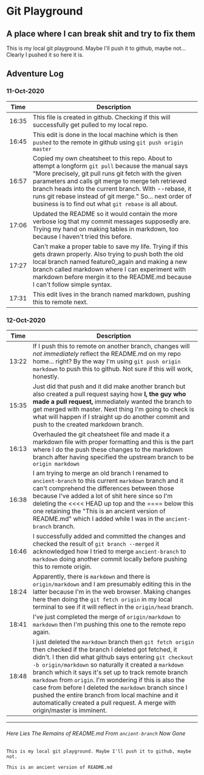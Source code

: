 # Git Playground
## A place where I can break shit and try to fix them

This is my local git playground. Maybe I'll push it to github, maybe not...
    Clearly I pushed it so here it is.

## Adventure Log
### 11-Oct-2020

| Time  |   Description |
| --- | --- |
| 16:35 |   This file is created in github. Checking if this will successfully get pulled to my local repo. |
| 16:45 |   This edit is done in the local machine which is then `pushed` to the remote in github using `git push origin master`|
| 16:57 | Copied my own cheatsheet to this repo. About to attempt a longform `git pull` because the manual says "More precisely, git pull runs git fetch with the given parameters and calls git merge to merge teh retrieved branch heads into the current branch. With --rebase, it runs git rebase instead of git merge." So... next order of business is to find out what `git rebase` is all about. |
| 17:06 | Updated the README so it would contain the more verbose log that my commit messages supposedly are. Trying my hand on making tables in markdown, too because I haven't tried this before. |
| 17:27 | Can't make a proper table to save my life. Trying if this gets drawn properly. Also trying to push both the old local branch named feature0\_again and making a new branch called markdown where I can experiment with markdown before mergin it to the README.md because I can't follow simple syntax. |
| 17:31 | This edit lives in the branch named markdown, pushing this to remote next. |

### 12-Oct-2020
| Time | Description |
| --- | --- |
| 13:22 | If I push this to remote on another branch, changes will _not immediately_ reflect the README.md on my repo home... right? By the way I'm using `git push origin markdown` to push this to github. Not sure if this will work, honestly. |
| 15:35 | Just did that push and it did make another branch but also created a pull request saying how **I, the guy who made a pull request,** immediately wanted the branch to get merged with master. Next thing I'm going to check is what will happen if I straight up do another commit and push to the created markdown branch.
| 16:13 | Overhauled the git cheatsheet file and made it a markdown file with proper formatting and this is the part where I do the push these changes to the markdown branch after having specified the upstream branch to be `origin markdown` |
16:38 | I am trying to merge an old branch I renamed to `ancient-branch` to this current  `markdown` branch and it can't comprehend the differences between those because I've added a lot of shit here since so I'm deleting the <<<< HEAD up top and the ==== below this one retaining the "This is an ancient version of README.md" which I added while I was in the `ancient-branch` branch.
16:46 | I successfully added and committed the changes and checked the result of `git branch --merged` it acknowledged how I tried to merge `ancient-branch` to `markdown` doing another commit locally before pushing this to remote origin.
18:24 | Apparently, there is `markdown` and there is `origin/markdown` and I am presumably editing this in the latter because I'm in the web browser. Making changes here then doing the `git fetch origin` in my local terminal to see if it will reflect in the `origin/head` branch.
18:41 | I've just completed the merge of `origin/markdown` to `markdown` then I'm pushing this one to the remote repo again.
18:48 | I just deleted the `markdown` branch then `git fetch origin` then checked if the branch I deleted got fetched, it didn't. I then did what github says entering `git checkout -b origin/markdown` so naturally it created a `markdown` branch which it says it's set up to track remote branch `markdown` from `origin`. I'm wondering if this is also the case from before I deleted the `markdown` branch since I pushed the entire branch from local machine and it automatically created a pull request. A merge with origin/master is imminent.

---
###### Here Lies The Remains of README.md From `ancient-branch` Now Gone
    This is my local git playground. Maybe I'll push it to github, maybe not.

    This is an ancient version of README.md
